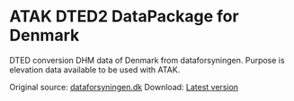 # ATAK DTED2 DataPackage for Denmark

DTED conversion DHM data of Denmark from dataforsyningen.
Purpose is elevation data available to be used with ATAK.

Original source: [dataforsyningen.dk](https://dataforsyningen.dk/data/928)
Download: [Latest version](https://github.com/milsimdk/DTED2-Denmark/releases/latest/download/DTED2-Denmark.zip)
